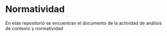 # Normatividad
En este repositorio se encuentran el documento de la actividad de análisis de contexto y normatividad
